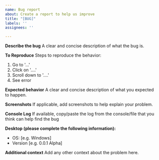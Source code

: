 ```yaml
---
name: Bug report
about: Create a report to help us improve
title: "[BUG]"
labels: ''
assignees: ''

---
```


**Describe the bug**
A clear and concise description of what the bug is.

**To Reproduce**
Steps to reproduce the behavior:
1. Go to '...'
2. Click on '....'
3. Scroll down to '....'
4. See error

**Expected behavior**
A clear and concise description of what you expected to happen.

**Screenshots**
If applicable, add screenshots to help explain your problem.

**Console Log**
If available, copy/paste the log from the console/file that you think can help find the bug

**Desktop (please complete the following information):**
 - OS: [e.g. Windows]
 - Version [e.g. 0.0.1 Alpha]

**Additional context**
Add any other context about the problem here.
